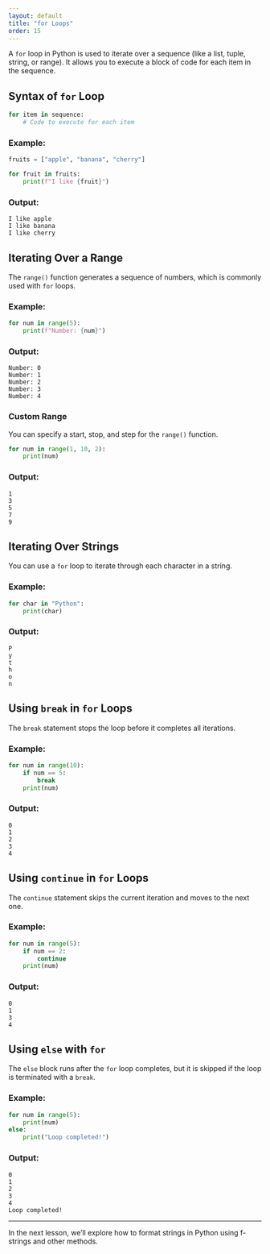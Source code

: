 ```yaml
---
layout: default
title: "for Loops"
order: 15
---
```


A `for` loop in Python is used to iterate over a sequence (like a list, tuple, string, or range). It allows you to execute a block of code for each item in the sequence.

## Syntax of `for` Loop
```python
for item in sequence:
    # Code to execute for each item
```

### Example:
```python
fruits = ["apple", "banana", "cherry"]

for fruit in fruits:
    print(f"I like {fruit}")
```

### Output:
```plaintext
I like apple
I like banana
I like cherry
```

## Iterating Over a Range

The `range()` function generates a sequence of numbers, which is commonly used with `for` loops.

### Example:
```python
for num in range(5):
    print(f"Number: {num}")
```

### Output:
```plaintext
Number: 0
Number: 1
Number: 2
Number: 3
Number: 4
```

### Custom Range
You can specify a start, stop, and step for the `range()` function.

```python
for num in range(1, 10, 2):
    print(num)
```

### Output:
```plaintext
1
3
5
7
9
```

## Iterating Over Strings

You can use a `for` loop to iterate through each character in a string.

### Example:
```python
for char in "Python":
    print(char)
```

### Output:
```plaintext
P
y
t
h
o
n
```

## Using `break` in `for` Loops

The `break` statement stops the loop before it completes all iterations.

### Example:
```python
for num in range(10):
    if num == 5:
        break
    print(num)
```

### Output:
```plaintext
0
1
2
3
4
```

## Using `continue` in `for` Loops

The `continue` statement skips the current iteration and moves to the next one.

### Example:
```python
for num in range(5):
    if num == 2:
        continue
    print(num)
```

### Output:
```plaintext
0
1
3
4
```

## Using `else` with `for`

The `else` block runs after the `for` loop completes, but it is skipped if the loop is terminated with a `break`.

### Example:
```python
for num in range(5):
    print(num)
else:
    print("Loop completed!")
```

### Output:
```plaintext
0
1
2
3
4
Loop completed!
```

---

In the next lesson, we’ll explore how to format strings in Python using f-strings and other methods.
